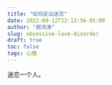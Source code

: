 ```yaml
---
title: "如何走出迷恋"
date: 2022-09-12T22:12:56-05:00
author: "郝鸿涛"
slug: obsessive-love-disorder
draft: true
toc: false
tags: 心理
---
```

迷恋一个人。